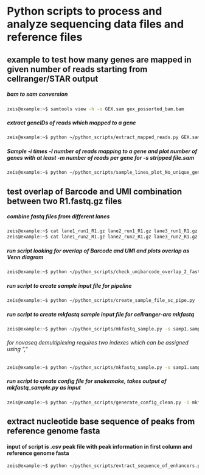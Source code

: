 # Python scripts to process and analyze sequencing data files and reference files

## example to test how many genes are mapped in given number of reads starting from cellranger/STAR output 
##### bam to sam conversion 
``` bash
zeis@example:~$ samtools view -h -o GEX.sam gex_possorted_bam.bam
```
##### extract geneIDs of reads which mapped to a gene
``` bash
zeis@example:~$ python ~/python_scripts/extract_mapped_reads.py GEX.sam
```
##### Sample -i times -l number of reads mapping to a gene and plot number of genes with at least -m number of reads per gene for -s stripped file.sam 
``` bash  
zeis@example:~$ python ~/python_scripts/sample_lines_plot_No_unique_genes.py -i 10 -l 1000000 -m 5 -s GEX_stripped.sam
```

## test overlap of Barcode and UMI combination between two R1.fastq.gz files
##### combine fastq files from different lanes
``` bash 
zeis@example:~$ cat lane1_run1_R1.gz lane2_run1_R1.gz lane3_run1_R1.gz > run1_R1_fastq.gz
zeis@example:~$ cat lane1_run2_R1.gz lane2_run2_R1.gz lane3_run2_R1.gz > run2_R1_fastq.gz
```

##### run script looking for overlap of Barcode and UMI and plots overlap as Venn diagram 
``` bash
zeis@example:~$ python ~/python_scripts/check_umibarcode_overlap_2_fastq.py run1_R1_fastq.gz run2_R1_fastq.gz
``` 

##### run script to create sample input file for pipeline
``` bash
zeis@example:~$ python ~/python_scripts/create_sample_file_sc_pipe.py -s sample1.sample2.sample3.sample -l 12.12.12.12 -f 1.1.1.1

```

##### run script to create mkfastq sample input file for cellranger-arc mkfastq
 
``` bash
zeis@example:~$ python ~/python_scripts/mkfastq_sample.py -s samp1.samp2.samp3.samp4 -l 12.12.12.12 -i S1-A1.S1-A2.S1-A3.S1-A4 -f 1.1.1.1 -n flowcell_nam
```
###### for novaseq demultiplexing requires two indexes which can be assigned using ","
``` bash
zeis@example:~$ python ~/python_scripts/mkfastq_sample.py -s samp1.samp2.samp3.samp4 -l 12.12.12.12 -i S1-TT-A1.S1-TT-A2.S1-TT-A3.S1-TT-A4.TTCTCGATGA,GTGCCCGACA -f 1.1.1.1 -n flowcell_nam -m SI-NA-H8.SI-NA-B9.SI-NA-C9.SI-NA-F10 -a flowcell_nam_atac      
```
##### run script to create config file for snakemake, takes output of mkfastq_sample.py as input
``` bash
zeis@example:~$ python ~/python_scripts/generate_config_clean.py -i mkfastq_samples.tsv -b buckets/zeis -w 3M-february-2018.txt -g "https://cf.10xgenomics.com/releases/cell-arc/cellranger-arc-2.0.2.tar.gz?Expires=1663040898&Policy=eyJTdGF0ZW1lbnQiOlt7IlJlc291cmNlIjoiaHR0cHM6Ly9jZi4xMHhnZW5vbWljcy5jb20vcmVsZWFzZXMvY2VsbC1hcmMvY2VsbHJhbmdlci1hcmMtMi4wLjIudGFyLmd6IiwiQ29uZGl0aW9uIjp7IkRhdGVMZXNzVGhhbiI6eyJBV1M6RXBvY2hUaW1lIjoxNjYzMDQwODk4fX19XX0_&Signature=FGQ3AOD0pcBaK19yLQ4SpyEzdpXImF~G1VxfDqib1TIo0sIVIlQANhjH~xpONeh1s38jprYU257B0YK76JPQT6m9lish8jGT1HsyuFgHSN9t4ADr3eaqopDBY8DJeTCSVbpZwgpFKzEiBxOc8JuXOZG0jxnUc2yyyt9Bh1e0aLYHRP5-CZu6uwxBMxhmEModQlj5CPFIQFHb2kj26sBhKpmzJeXgCTzjemXXDj5aXSKCxAvTIzDZh8fnT8mQkKEepkxR6U-bN0N6tm8xIzWlSx1bqtG7NOrm3RY2kYDFbky8PE-FtJ1bIK0vDWAGbHIPtOp-3jFVQIbG9yS9d~ee-Q__&Key-Pair-Id=APKAI7S6A5RYOXBWRPDA"
``` 

## extract nucleotide base sequence of peaks from reference genome fasta
#### input of script is .csv peak file with peak information in first column and reference genome fasta
``` bash
zeis@example:~$ python ~/python_scripts/extract_sequence_of_enhancers.py /path/genome.fa /path/peaks.csv
```     	 
